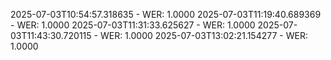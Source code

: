 2025-07-03T10:54:57.318635 - WER: 1.0000
2025-07-03T11:19:40.689369 - WER: 1.0000
2025-07-03T11:31:33.625627 - WER: 1.0000
2025-07-03T11:43:30.720115 - WER: 1.0000
2025-07-03T13:02:21.154277 - WER: 1.0000
